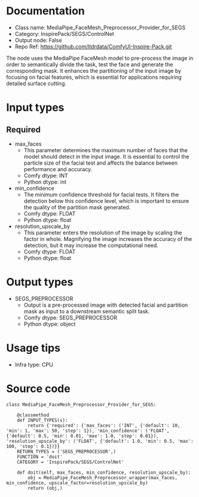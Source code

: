 # Documentation
- Class name: MediaPipe_FaceMesh_Preprocessor_Provider_for_SEGS
- Category: InspirePack/SEGS/ControlNet
- Output node: False
- Repo Ref: https://github.com/ltdrdata/ComfyUI-Inspire-Pack.git

The node uses the MediaPipe FaceMesh model to pre-process the image in order to semantically divide the task, test the face and generate the corresponding mask. It enhances the partitioning of the input image by focusing on facial features, which is essential for applications requiring detailed surface cutting.

# Input types
## Required
- max_faces
    - This parameter determines the maximum number of faces that the model should detect in the input image. It is essential to control the particle size of the facial test and affects the balance between performance and accuracy.
    - Comfy dtype: INT
    - Python dtype: int
- min_confidence
    - The minimum confidence threshold for facial tests. It filters the detection below this confidence level, which is important to ensure the quality of the partition mask generated.
    - Comfy dtype: FLOAT
    - Python dtype: float
- resolution_upscale_by
    - This parameter enters the resolution of the image by scaling the factor in whole. Magnifying the image increases the accuracy of the detection, but it may increase the computational need.
    - Comfy dtype: FLOAT
    - Python dtype: float

# Output types
- SEGS_PREPROCESSOR
    - Output is a pre-processed image with detected facial and partition mask as input to a downstream semantic split task.
    - Comfy dtype: SEGS_PREPROCESSOR
    - Python dtype: object

# Usage tips
- Infra type: CPU

# Source code
```
class MediaPipe_FaceMesh_Preprocessor_Provider_for_SEGS:

    @classmethod
    def INPUT_TYPES(s):
        return {'required': {'max_faces': ('INT', {'default': 10, 'min': 1, 'max': 50, 'step': 1}), 'min_confidence': ('FLOAT', {'default': 0.5, 'min': 0.01, 'max': 1.0, 'step': 0.01}), 'resolution_upscale_by': ('FLOAT', {'default': 1.0, 'min': 0.5, 'max': 100, 'step': 0.1})}}
    RETURN_TYPES = ('SEGS_PREPROCESSOR',)
    FUNCTION = 'doit'
    CATEGORY = 'InspirePack/SEGS/ControlNet'

    def doit(self, max_faces, min_confidence, resolution_upscale_by):
        obj = MediaPipe_FaceMesh_Preprocessor_wrapper(max_faces, min_confidence, upscale_factor=resolution_upscale_by)
        return (obj,)
```